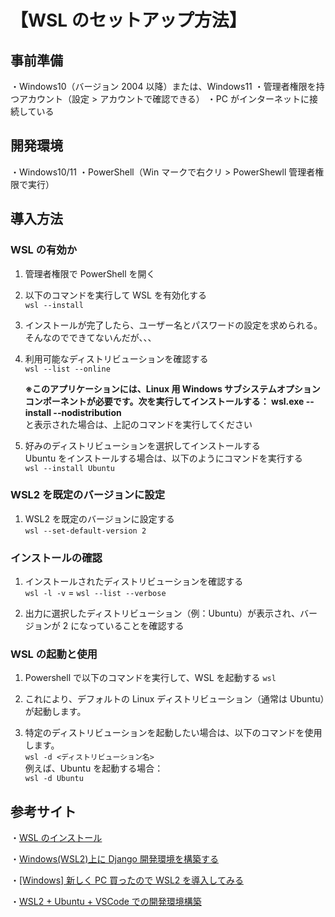 # 【WSL のセットアップ方法】

## 事前準備

・Windows10（バージョン 2004 以降）または、Windows11
・管理者権限を持つアカウント（設定 > アカウントで確認できる）
・PC がインターネットに接続している

## 開発環境

・Windows10/11
・PowerShell（Win マークで右クリ > PowerShewll 管理者権限で実行）

## 導入方法

### WSL の有効か

1. 管理者権限で PowerShell を開く

1. 以下のコマンドを実行して WSL を有効化する  
   `wsl --install`

1. インストールが完了したら、ユーザー名とパスワードの設定を求められる。  
   そんなのでできてないんだが、、、

1. 利用可能なディストリビューションを確認する  
   `wsl --list --online`

   **※このアプリケーションには、Linux 用 Windows サブシステムオプションコンポーネントが必要です。次を実行してインストールする： wsl.exe --install --nodistribution**  
   と表示された場合は、上記のコマンドを実行してください

1. 好みのディストリビューションを選択してインストールする  
   Ubuntu をインストールする場合は、以下のようにコマンドを実行する  
   `wsl --install Ubuntu`

### WSL2 を既定のバージョンに設定

1. WSL2 を既定のバージョンに設定する  
   `wsl --set-default-version 2`

### インストールの確認

1. インストールされたディストリビューションを確認する  
   `wsl -l -v` = `wsl --list --verbose`

1. 出力に選択したディストリビューション（例：Ubuntu）が表示され、バージョンが 2 になっていることを確認する

### WSL の起動と使用

1. Powershell で以下のコマンドを実行して、WSL を起動する
   `wsl`

1. これにより、デフォルトの Linux ディストリビューション（通常は Ubuntu）が起動します。

1. 特定のディストリビューションを起動したい場合は、以下のコマンドを使用します。  
   `wsl -d <ディストリビューション名>`  
   例えば、Ubuntu を起動する場合：  
   `wsl -d Ubuntu`

## 参考サイト

・[WSL のインストール](https://learn.microsoft.com/ja-jp/windows/wsl/install)

・[Windows(WSL2)上に Django 開発環境を構築する](https://qiita.com/tsubonnyu/items/cbcd6a377eb4dc18d09a)

・[[Windows] 新しく PC 買ったので WSL2 を導入してみる](https://zenn.dev/ap_com/articles/install-wsl2-on-windows)

・[WSL2 + Ubuntu + VSCode での開発環境構築](https://qiita.com/zaburo/items/27b5b819fae2bde97a3bQda3)

